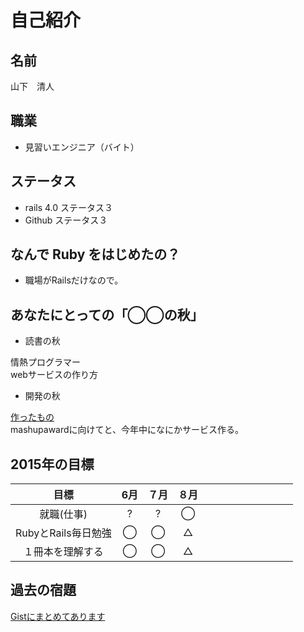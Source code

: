 # 自己紹介

## 名前
山下　清人

## 職業
- 見習いエンジニア（バイト）

## ステータス
- rails 4.0 ステータス３
- Github ステータス３

## なんで Ruby をはじめたの？
- 職場がRailsだけなので。

## あなたにとっての「◯◯の秋」
- 読書の秋

情熱プログラマー  
webサービスの作り方  

- 開発の秋

[作ったもの](https://fierce-headland-8232.herokuapp.com/)  
mashupawardに向けてと、今年中になにかサービス作る。

## 2015年の目標

|      目標             | 6月 | ７月 | ８月 |  |  |  |  |  |  |  |  |  |
|:--------------------:|:---:|:---:|:---:|:---:|:---:|:---:|:---:|:---:|:---:|:---:|:---:|:---:|
| 就職(仕事)  | ? | ? | ◯ |   |   |   |   |   |   |   |   |   |
| RubyとRails毎日勉強 | ◯ | ◯ | △ |   |   |   |   |   |   |   |   |   |
| １冊本を理解する | ◯ | ◯ | △ |   |   |   |   |   |   |   |   |   |   |

## 過去の宿題
[Gistにまとめてあります](https://gist.github.com/seisonshi/42fd55de57947978b641)
